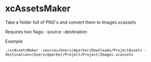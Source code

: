 xcAssetsMaker
=============

Take a folder full of PNG's and convert them to Images.xcassets

Requires two flags:
-source
-destination

Example
```
./xcAssetsMaker -source=/Users/mparker/Downloads/ProjectAssets -destination=/Users/mparker/Project/Project/Images.xcassets
```
